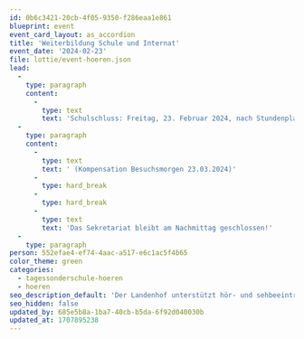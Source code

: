 ```yaml
---
id: 0b6c3421-20cb-4f05-9350-f286eaa1e861
blueprint: event
event_card_layout: as_accordion
title: 'Weiterbildung Schule und Internat'
event_date: '2024-02-23'
file: lottie/event-hoeren.json
lead:
  -
    type: paragraph
    content:
      -
        type: text
        text: 'Schulschluss: Freitag, 23. Februar 2024, nach Stundenplan, spätestens um 12.00 Uhr'
  -
    type: paragraph
    content:
      -
        type: text
        text: ' (Kompensation Besuchsmorgen 23.03.2024)'
      -
        type: hard_break
      -
        type: hard_break
      -
        type: text
        text: 'Das Sekretariat bleibt am Nachmittag geschlossen!'
  -
    type: paragraph
person: 552efae4-ef74-4aac-a517-e6c1ac5f4b65
color_theme: green
categories:
  - tagessonderschule-hoeren
  - hoeren
seo_description_default: 'Der Landenhof unterstützt hör- und sehbeeinträchtigte Kinder & Jugendliche in ihrem selbstbestimmten Leben durch Förderung ihrer Fähigkeiten & Entwicklung'
seo_hidden: false
updated_by: 685e5b8a-1ba7-40cb-b5da-6f92d040030b
updated_at: 1707895238
---
```


